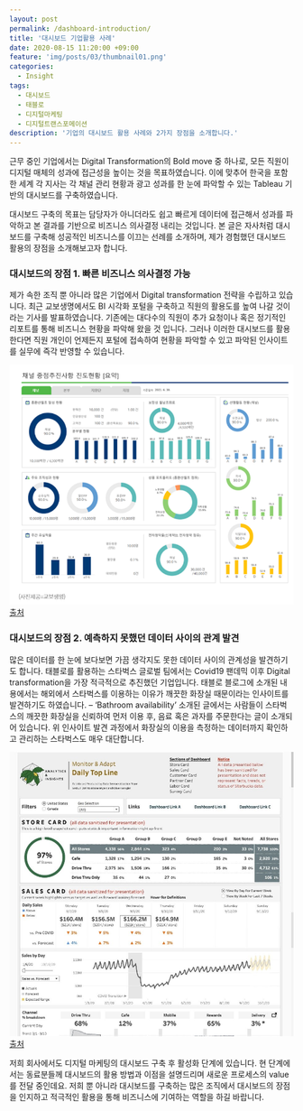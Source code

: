 ```yaml
---
layout: post
permalink: /dashboard-introduction/
title: '대시보드 기업활용 사례'
date: 2020-08-15 11:20:00 +09:00
feature: 'img/posts/03/thumbnail01.png'
categories:
  - Insight
tags:
  - 대시보드
  - 태블로
  - 디지털마케팅
  - 디지털트랜스포메이션
description: '기업의 대시보드 활용 사례와 2가지 장점을 소개합니다.'
---
```



근무 중인 기업에서는 Digital Transformation의 Bold move 중 하나로, 모든 직원이 디지털 매체의 성과에 접근성을 높이는 것을 목표하였습니다. 이에 맞추어 한국을 포함한 세계 각 지사는 각 채널 관리 현황과 광고 성과를 한 눈에 파악할 수 있는 Tableau 기반의 대시보드를 구축하였습니다.

대시보드 구축의 목표는 담당자가 아니더라도 쉽고 빠르게 데이터에 접근해서 성과를 파악하고 본 결과를 기반으로 비즈니스 의사결정 내리는 것입니다. 본 글은 자사처럼 대시보드를 구축해 성공적인 비즈니스를 이끄는 선례를 소개하며, 제가 경험했던 대시보드 활용의 장점을 소개해보고자 합니다.



### 대시보드의 장점 1. 빠른 비즈니스 의사결정 가능

제가 속한 조직 뿐 아니라 많은 기업에서 Digital transformation 전략을 수립하고 있습니다. 최근 교보생명에서도 BI 시각화 포털을 구축하고 직원의 활용도를 높여 나갈 것이라는 기사를 발표하였습니다. 기존에는 대다수의 직원이 추가 요청이나 혹은 정기적인 리포트를 통해 비즈니스 현황을 파악해 왔을 것 입니다. 그러나 이러한 대시보드를 활용한다면 직원 개인이 언제든지 포털에 접속하여 현황을 파악할 수 있고 파악된 인사이트를 실무에 즉각 반영할 수 있습니다.

![교보생명예시](/img/posts/03/image1.png)
[출처](https://www.econovill.com/news/articleView.html?idxno=542993)

### 대시보드의 장점 2. 예측하지 못했던 데이터 사이의 관계 발견

많은 데이터를 한 눈에 보다보면 가끔 생각지도 못한 데이터 사이의 관계성을 발견하기도 합니다.
태블로를 활용하는 스타벅스 글로벌 팀에서는 Covid19 팬데믹 이후 Digital transformation을 가장 적극적으로 추진했던 기업입니다. 태블로 블로그에 소개된 내용에서는 해외에서 스타벅스를 이용하는 이유가 깨끗한 화장실 때문이라는 인사이트를 발견하기도 하였습니다. – ‘Bathroom availability’ 소개된 글에서는 사람들이 스타벅스의 깨끗한 화장실을 신뢰하여 먼저 이용 후, 음료 혹은 과자를 주문한다는 글이 소개되어 있습니다.
위 인사이트 발견 과정에서 화장실의 이용을 측정하는 데이터까지 확인하고 관리하는 스타벅스도 매우 대단합니다.

![스타벅스예시](/img/posts/03/image2.jpg)
[출처](https://www.tableau.com/about/blog/2021/1/how-starbucks-uses-analytics-enhance-customer-experience)



저희 회사에서도 디지털 마케팅의 대시보드 구축 후 활성화 단계에 있습니다. 현 단계에서는 동료분들께 대시보드의 활용 방법과 이점을 설명드리며 새로운 프로세스의 value를 전달 중인데요. 저희 뿐 아니라 대시보드를 구축하는 많은 조직에서 대시보드의 장점을 인지하고 적극적인 활용을 통해 비즈니스에 기여하는 역할을 하길 바랍니다.
